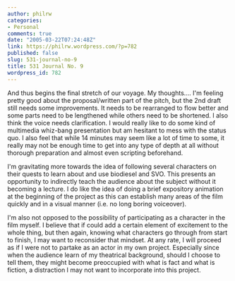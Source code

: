 ```yaml
---
author: philrw
categories:
- Personal
comments: true
date: "2005-03-22T07:24:48Z"
link: https://philrw.wordpress.com/?p=782
published: false
slug: 531-journal-no-9
title: 531 Journal No. 9
wordpress_id: 782
---
```


And thus begins the final stretch of our voyage. My thoughts.... I'm feeling pretty good about the proposal/written part of the pitch, but the 2nd draft still needs some improvements. It needs to be rearranged to flow better and some parts need to be lengthened while others need to be shortened. I also think the voice needs clarification. I would really like to do some kind of multimedia whiz-bang presentation but am hesitant to mess with the status quo. I also feel that while 14 minutes may seem like a lot of time to some, it really may not be enough time to get into any type of depth at all without thorough preparation and almost even scripting beforehand.

I'm gravitating more towards the idea of following several characters on their quests to learn about and use biodiesel and SVO. This presents an opportunity to indirectly teach the audience about the subject without it becoming a lecture. I do like the idea of doing a brief expository animation at the beginning of the project as this can establish many areas of the film quickly and in a visual manner (i.e. no long boring voiceover).

I'm also not opposed to the possibility of participating as a character in the film myself. I believe that if could add a certain element of excitement to the whole thing, but then again, knowing what characters go through from start to finish, I may want to reconsider that mindset. At any rate, I will proceed as if I were not to partake as an actor in my own project. Especially since when the audience learn of my theatrical background, should I choose to tell them, they might become preoccupied with what is fact and what is fiction, a distraction I may not want to incorporate into this project.
